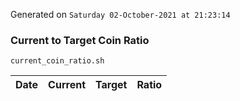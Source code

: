 Generated on `Saturday 02-October-2021 at 21:23:14`

### Current to Target Coin Ratio
`current_coin_ratio.sh`

Date|Current|Target|Ratio
---|---|---|---
